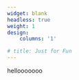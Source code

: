 ```yaml
---
widget: blank
headless: true
weight: 1
design:
    columns: '1'

# title: Just for Fun
---
```

<!-- <div style="padding: 10px 0px 0px 0px">
    <p><img src="me_and_bella_round.png" alt="Me and my dog, Bella!" style="width:25%;height:25%;float:left;padding: 0px 20px 0px 0px;">
    Thanks for clicking on my sprout! Welcome to my secret page of fun, hobbies, and stuff.</br></br>That's my dog Bella. She's a sassy little Bichon Poodle who loves chicken and hates vacuums. She says <i>arf!</i></p>
</div> -->

hellooooooo